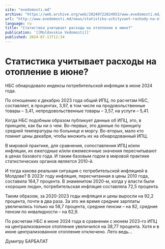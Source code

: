 ```yaml
---
site: "evedomosti.md"
archive: "https://web.archive.org/web/20240722024953/www.evedomosti.md/news/statistika-uchityvaet-rashody-na-otoplenie-v-iyune"
url: "http://www.evedomosti.md/news/statistika-uchityvaet-rashody-na-otoplenie-v-iyune"
language: ru
title: "Статистика учитывает расходы на отопление в июне?"
publication: '[[Moldavskie Vedomosti]]'
published: 2024-07-11T11:34
---
```


# Статистика учитывает расходы на отопление в июне?

НБС обнародовало индексы потребительской инфляции в июне 2024 года.

По отношению к декабрю 2023 года общий ИПЦ, по расчетам НБС, составляет, в процентах, 3,97, в том числе на продовольственные товары – 3,41, непродовольственные товары – 3,57, на услуги – 5,41.

Когда НБС подобным образом публикует данные об ИПЦ, это, в принципе, как бы ни о чем. Во-первых, это данные по принципу средней температуры по больнице и моргу. Во-вторых, мало кто помнит цены декабря, чтобы множить их на обнародованный ИПЦ.

В мировой практике, для сравнения, сопоставления ИПЦ и/или инфляции, их ежегодные и/или ежемесячные значения пересчитывают в ценах базового года. И таким базовым годом в мировой практике статистических органов является 2010-й.

И тогда какова реальная ситуация с потребительской инфляцией в Молдове? В 2023г году инфляция, пересчитанная в цены 2010 года, составила 164,7 процента. В знаменитом 2020-м, когда у власти были «хорошие люди», потребительская инфляция составляла 72,5 процента.

Таким образом, за 2020-2023 годы инфляция и цены выросли на 92,2 процента, почти в два раза. За это же время средние зарплаты увеличились только на 58,7 процента, средние пенсии – на 82, средние пенсии по инвалидности – на 62,9.

По расчетам НБС в июне 2024 года в сравнении с июнем 2023-го ИПЦ на централизованное отопление увеличился на 38,77 процента. Хотя и в июне централизованное отопление отключено. Лето ведь...

Думитру БАРБАЛАТ